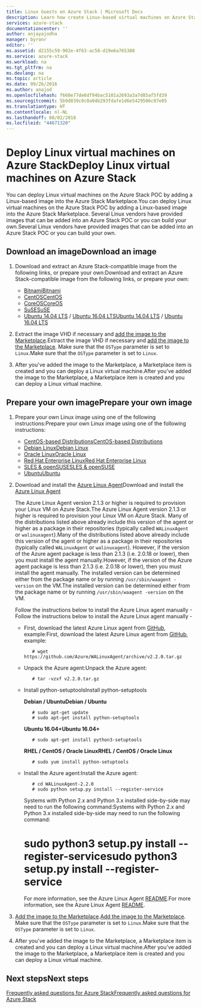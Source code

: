 ```yaml
---
title: Linux Guests on Azure Stack | Microsoft Docs
description: Learn how create Linux-based virtual machines on Azure Stack.
services: azure-stack
documentationcenter: ''
author: anjayajodha
manager: byronr
editor: ''
ms.assetid: d2155c59-902e-4f63-ac58-d19e6a765380
ms.service: azure-stack
ms.workload: na
ms.tgt_pltfrm: na
ms.devlang: na
ms.topic: article
ms.date: 09/26/2016
ms.author: anajod
ms.openlocfilehash: f660e77de6df94bac5101a2693a3a7d85af5fd39
ms.sourcegitcommit: 5b9d839c0c0a94b293fdafe1d6e5429506c07e05
ms.translationtype: HT
ms.contentlocale: nl-NL
ms.lasthandoff: 08/02/2018
ms.locfileid: "44671320"
---
```

# <a name="deploy-linux-virtual-machines-on-azure-stack"></a><span data-ttu-id="e6d7d-103">Deploy Linux virtual machines on Azure Stack</span><span class="sxs-lookup"><span data-stu-id="e6d7d-103">Deploy Linux virtual machines on Azure Stack</span></span>
<span data-ttu-id="e6d7d-104">You can deploy Linux virtual machines on the Azure Stack POC by adding a Linux-based image into the Azure Stack Marketplace.</span><span class="sxs-lookup"><span data-stu-id="e6d7d-104">You can deploy Linux virtual machines on the Azure Stack POC by adding a Linux-based image into the Azure Stack Marketplace.</span></span> <span data-ttu-id="e6d7d-105">Several Linux vendors have provided images that can be added into an Azure Stack POC or you can build your own.</span><span class="sxs-lookup"><span data-stu-id="e6d7d-105">Several Linux vendors have provided images that can be added into an Azure Stack POC or you can build your own.</span></span>

## <a name="download-an-image"></a><span data-ttu-id="e6d7d-106">Download an image</span><span class="sxs-lookup"><span data-stu-id="e6d7d-106">Download an image</span></span>
1. <span data-ttu-id="e6d7d-107">Download and extract an Azure Stack-compatible image from the following links, or prepare your own:</span><span class="sxs-lookup"><span data-stu-id="e6d7d-107">Download and extract an Azure Stack-compatible image from the following links, or prepare your own:</span></span>
   
   * [<span data-ttu-id="e6d7d-108">Bitnami</span><span class="sxs-lookup"><span data-stu-id="e6d7d-108">Bitnami</span></span>](https://bitnami.com/azure-stack)
   * [<span data-ttu-id="e6d7d-109">CentOS</span><span class="sxs-lookup"><span data-stu-id="e6d7d-109">CentOS</span></span>](http://olstacks.cloudapp.net/latest/)
   * [<span data-ttu-id="e6d7d-110">CoreOS</span><span class="sxs-lookup"><span data-stu-id="e6d7d-110">CoreOS</span></span>](https://stable.release.core-os.net/amd64-usr/current/coreos_production_azure_image.vhd.bz2)
   * [<span data-ttu-id="e6d7d-111">SuSE</span><span class="sxs-lookup"><span data-stu-id="e6d7d-111">SuSE</span></span>](https://download.suse.com/Download?buildid=VCFi7y7MsFQ~)
   * <span data-ttu-id="e6d7d-112">[Ubuntu 14.04 LTS](https://partner-images.canonical.com/azure/azure_stack/) / [Ubuntu 16.04 LTS](http://cloud-images.ubuntu.com/releases/xenial/release/ubuntu-16.04-server-cloudimg-amd64-disk1.vhd.zip)</span><span class="sxs-lookup"><span data-stu-id="e6d7d-112">[Ubuntu 14.04 LTS](https://partner-images.canonical.com/azure/azure_stack/) / [Ubuntu 16.04 LTS](http://cloud-images.ubuntu.com/releases/xenial/release/ubuntu-16.04-server-cloudimg-amd64-disk1.vhd.zip)</span></span>
2. <span data-ttu-id="e6d7d-113">Extract the image VHD if necessary and [add the image to the Marketplace](azure-stack-add-vm-image.md).</span><span class="sxs-lookup"><span data-stu-id="e6d7d-113">Extract the image VHD if necessary and [add the image to the Marketplace](azure-stack-add-vm-image.md).</span></span> <span data-ttu-id="e6d7d-114">Make sure that the `OSType` parameter is set to `Linux`.</span><span class="sxs-lookup"><span data-stu-id="e6d7d-114">Make sure that the `OSType` parameter is set to `Linux`.</span></span>
3. <span data-ttu-id="e6d7d-115">After you've added the image to the Marketplace, a Marketplace item is created and you can deploy a Linux virtual machine.</span><span class="sxs-lookup"><span data-stu-id="e6d7d-115">After you've added the image to the Marketplace, a Marketplace item is created and you can deploy a Linux virtual machine.</span></span>

## <a name="prepare-your-own-image"></a><span data-ttu-id="e6d7d-116">Prepare your own image</span><span class="sxs-lookup"><span data-stu-id="e6d7d-116">Prepare your own image</span></span>
1. <span data-ttu-id="e6d7d-117">Prepare your own Linux image using one of the following instructions:</span><span class="sxs-lookup"><span data-stu-id="e6d7d-117">Prepare your own Linux image using one of the following instructions:</span></span>
   
   * [<span data-ttu-id="e6d7d-118">CentOS-based Distributions</span><span class="sxs-lookup"><span data-stu-id="e6d7d-118">CentOS-based Distributions</span></span>](../virtual-machines/linux/create-upload-centos.md?toc=%2fazure%2fvirtual-machines%2flinux%2ftoc.json)
   * [<span data-ttu-id="e6d7d-119">Debian Linux</span><span class="sxs-lookup"><span data-stu-id="e6d7d-119">Debian Linux</span></span>](../virtual-machines/linux/debian-create-upload-vhd.md?toc=%2fazure%2fvirtual-machines%2flinux%2ftoc.json)
   * [<span data-ttu-id="e6d7d-120">Oracle Linux</span><span class="sxs-lookup"><span data-stu-id="e6d7d-120">Oracle Linux</span></span>](../virtual-machines/linux/oracle-create-upload-vhd.md?toc=%2fazure%2fvirtual-machines%2flinux%2ftoc.json)
   * [<span data-ttu-id="e6d7d-121">Red Hat Enterprise Linux</span><span class="sxs-lookup"><span data-stu-id="e6d7d-121">Red Hat Enterprise Linux</span></span>](../virtual-machines/linux/redhat-create-upload-vhd.md?toc=%2fazure%2fvirtual-machines%2flinux%2ftoc.json)
   * [<span data-ttu-id="e6d7d-122">SLES & openSUSE</span><span class="sxs-lookup"><span data-stu-id="e6d7d-122">SLES & openSUSE</span></span>](../virtual-machines/linux/suse-create-upload-vhd.md?toc=%2fazure%2fvirtual-machines%2flinux%2ftoc.json)
   * [<span data-ttu-id="e6d7d-123">Ubuntu</span><span class="sxs-lookup"><span data-stu-id="e6d7d-123">Ubuntu</span></span>](../virtual-machines/linux/create-upload-ubuntu.md?toc=%2fazure%2fvirtual-machines%2flinux%2ftoc.json)
2. <span data-ttu-id="e6d7d-124">Download and install the [Azure Linux Agent](https://github.com/Azure/WALinuxAgent/)</span><span class="sxs-lookup"><span data-stu-id="e6d7d-124">Download and install the [Azure Linux Agent](https://github.com/Azure/WALinuxAgent/)</span></span>
   
    <span data-ttu-id="e6d7d-125">The Azure Linux Agent version 2.1.3 or higher is required to provision your Linux VM on Azure Stack.</span><span class="sxs-lookup"><span data-stu-id="e6d7d-125">The Azure Linux Agent version 2.1.3 or higher is required to provision your Linux VM on Azure Stack.</span></span> <span data-ttu-id="e6d7d-126">Many of the distributions listed above already include this version of the agent or higher as a package in their repositories (typically called `WALinuxAgent` or `walinuxagent`).</span><span class="sxs-lookup"><span data-stu-id="e6d7d-126">Many of the distributions listed above already include this version of the agent or higher as a package in their repositories (typically called `WALinuxAgent` or `walinuxagent`).</span></span> <span data-ttu-id="e6d7d-127">However, if the version of the Azure agent package is less than 2.1.3 (i.e. 2.0.18 or lower), then you must install the agent manually.</span><span class="sxs-lookup"><span data-stu-id="e6d7d-127">However, if the version of the Azure agent package is less than 2.1.3 (i.e. 2.0.18 or lower), then you must install the agent manually.</span></span> <span data-ttu-id="e6d7d-128">The installed version can be determined either from the package name or by running `/usr/sbin/waagent -version` on the VM.</span><span class="sxs-lookup"><span data-stu-id="e6d7d-128">The installed version can be determined either from the package name or by running `/usr/sbin/waagent -version` on the VM.</span></span>
   
    <span data-ttu-id="e6d7d-129">Follow the instructions below to install the Azure Linux agent manually -</span><span class="sxs-lookup"><span data-stu-id="e6d7d-129">Follow the instructions below to install the Azure Linux agent manually -</span></span>
   
   * <span data-ttu-id="e6d7d-130">First, download the latest Azure Linux agent from [GitHub](https://github.com/Azure/WALinuxAgent/releases), example:</span><span class="sxs-lookup"><span data-stu-id="e6d7d-130">First, download the latest Azure Linux agent from [GitHub](https://github.com/Azure/WALinuxAgent/releases), example:</span></span>
     
            # wget https://github.com/Azure/WALinuxAgent/archive/v2.2.0.tar.gz
   * <span data-ttu-id="e6d7d-131">Unpack the Azure agent:</span><span class="sxs-lookup"><span data-stu-id="e6d7d-131">Unpack the Azure agent:</span></span>
     
            # tar -vzxf v2.2.0.tar.gz
   * <span data-ttu-id="e6d7d-132">Install python-setuptools</span><span class="sxs-lookup"><span data-stu-id="e6d7d-132">Install python-setuptools</span></span>
     
        <span data-ttu-id="e6d7d-133">**Debian / Ubuntu**</span><span class="sxs-lookup"><span data-stu-id="e6d7d-133">**Debian / Ubuntu**</span></span>
     
            # sudo apt-get update
            # sudo apt-get install python-setuptools
     
        <span data-ttu-id="e6d7d-134">**Ubuntu 16.04+**</span><span class="sxs-lookup"><span data-stu-id="e6d7d-134">**Ubuntu 16.04+**</span></span>
     
            # sudo apt-get install python3-setuptools
     
        <span data-ttu-id="e6d7d-135">**RHEL / CentOS / Oracle Linux**</span><span class="sxs-lookup"><span data-stu-id="e6d7d-135">**RHEL / CentOS / Oracle Linux**</span></span>
     
            # sudo yum install python-setuptools
   * <span data-ttu-id="e6d7d-136">Install the Azure agent:</span><span class="sxs-lookup"><span data-stu-id="e6d7d-136">Install the Azure agent:</span></span>
     
            # cd WALinuxAgent-2.2.0
            # sudo python setup.py install --register-service
     
     <span data-ttu-id="e6d7d-137">Systems with Python 2.x and Python 3.x installed side-by-side may need to run the following command:</span><span class="sxs-lookup"><span data-stu-id="e6d7d-137">Systems with Python 2.x and Python 3.x installed side-by-side may need to run the following command:</span></span>
     
     # <a name="sudo-python3-setuppy-install---register-service"></a><span data-ttu-id="e6d7d-138">sudo python3 setup.py install --register-service</span><span class="sxs-lookup"><span data-stu-id="e6d7d-138">sudo python3 setup.py install --register-service</span></span>
     <span data-ttu-id="e6d7d-139">For more information, see the Azure Linux Agent [README](https://github.com/Azure/WALinuxAgent/blob/master/README.md).</span><span class="sxs-lookup"><span data-stu-id="e6d7d-139">For more information, see the Azure Linux Agent [README](https://github.com/Azure/WALinuxAgent/blob/master/README.md).</span></span>
3. <span data-ttu-id="e6d7d-140">[Add the image to the Marketplace](azure-stack-add-vm-image.md).</span><span class="sxs-lookup"><span data-stu-id="e6d7d-140">[Add the image to the Marketplace](azure-stack-add-vm-image.md).</span></span> <span data-ttu-id="e6d7d-141">Make sure that the `OSType` parameter is set to `Linux`.</span><span class="sxs-lookup"><span data-stu-id="e6d7d-141">Make sure that the `OSType` parameter is set to `Linux`.</span></span>
4. <span data-ttu-id="e6d7d-142">After you've added the image to the Marketplace, a Marketplace item is created and you can deploy a Linux virtual machine.</span><span class="sxs-lookup"><span data-stu-id="e6d7d-142">After you've added the image to the Marketplace, a Marketplace item is created and you can deploy a Linux virtual machine.</span></span>

## <a name="next-steps"></a><span data-ttu-id="e6d7d-143">Next steps</span><span class="sxs-lookup"><span data-stu-id="e6d7d-143">Next steps</span></span>
[<span data-ttu-id="e6d7d-144">Frequently asked questions for Azure Stack</span><span class="sxs-lookup"><span data-stu-id="e6d7d-144">Frequently asked questions for Azure Stack</span></span>](azure-stack-faq.md)


